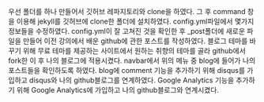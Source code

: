 우선 폴더를 하나 만들어서 깃허브 레파지토리와 clone을 하였다.
그 후 command 창을 이용해 jekyll를 깃허브에 clone한 폴더에 설치하였다.
config.yml파일에서 몇가지 정보들을 수정하였다.
config.yml이 잘 고쳐진 것을 확인한 후 _post폴더에 새로운 파일을 만들어 이전 강의에서 배운 github에 관한 포스트를 작성하였다.
블로그 테마를 바꾸기 위해 무료 테마를 제공하는 사이트에서 원하는 취향의 테마를 골라 github에서 fork한 이 후 나의 블로그에 적용시켰다.
navbar에서 위의 메뉴 중 blog에 들어가 나의 포스트들을 확인하도록 하였다.
blog에 comment 기능을 추가하기 위해 disqus를 가입하고 disqus와 나의 github블로그를 연계하였다.
Google Analytics 기능을 추가하기 위해 Google Analytics에 가입하고 나의 github블로그와 연계시켰다.